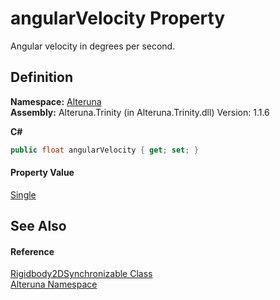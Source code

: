 # angularVelocity Property



Angular velocity in degrees per second.




## Definition
**Namespace:** <a href="N_Alteruna">Alteruna</a>  
**Assembly:** Alteruna.Trinity (in Alteruna.Trinity.dll) Version: 1.1.6

**C#**
``` C#
public float angularVelocity { get; set; }
```



#### Property Value
<a href="https://learn.microsoft.com/dotnet/api/system.single" target="_blank" rel="noopener noreferrer">Single</a>

## See Also


#### Reference
<a href="T_Alteruna_Rigidbody2DSynchronizable">Rigidbody2DSynchronizable Class</a>  
<a href="N_Alteruna">Alteruna Namespace</a>  
